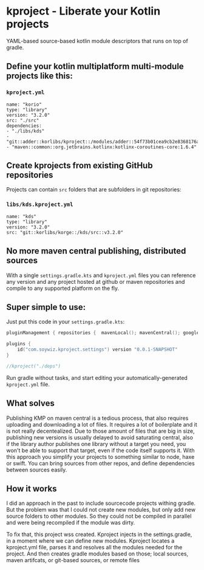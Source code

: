 # kproject - Liberate your Kotlin projects

YAML-based source-based kotlin module descriptors that runs on top of gradle.

## Define your kotlin multiplatform multi-module projects like this:

### `kproject.yml`

```
name: "korio"
type: "library"
version: "3.2.0"
src: "./src"
dependencies:
- "./libs/kds"
- "git::adder::korlibs/kproject::/modules/adder::54f73b01cea9cb2e8368176ac45f2fca948e57db"
- "maven::common::org.jetbrains.kotlinx:kotlinx-coroutines-core:1.6.4"

```

## Create kprojects from existing GitHub repositories

Projects can contain `src` folders that are subfolders in git repositories:

### `libs/kds.kproject.yml`

```
name: "kds"
type: "library"
version: "3.2.0"
src: "git::korlibs/korge::/kds/src::v3.2.0"
```

## No more maven central publishing, distributed sources

With a single `settings.gradle.kts` and `kproject.yml`
files you can reference any version and any project hosted at github or maven repositories
and compile to any supported platform on the fly.

## Super simple to use:

Just put this code in your `settings.gradle.kts`:

```kotlin
pluginManagement { repositories {  mavenLocal(); mavenCentral(); google(); gradlePluginPortal()  }  }

plugins {
    id("com.soywiz.kproject.settings") version "0.0.1-SNAPSHOT"
}

//kproject("./deps")
```

Run gradle without tasks, and start editing your automatically-generated `kproject.yml` file.

## What solves

Publishing KMP on maven central is a tedious process, that also requires uploading and downloading a lot of files.
It requires a lot of boilerplate and it is not really decentealized. Due to those amount of files that are big in size, publishing new versions is usually delayed
to avoid saturating central, also if the library author publishes one library without a target you need,
you won't be able to support that target, even if the code itself supports it.
With this approach you simplify your projects to something similar to node, haxe or swift.
You can bring sources from other repos, and define dependencies between sources easily.

## How it works

I did an approach in the past to include sourcecode projects withing gradle.
But the problem was that I could not create new modules, but only add new source folders
to other modules. So they could not be compiled in parallel and were being recompiled if the module was dirty.

To fix that, this project wss created.
Kproject injects in the settings.gradle,
in a moment where we can define new modules.
Kproject locates a kproject.yml file,
parses it and resolves all the modules needed
for the project. And then creates gradle modules
based on those; local sources, maven artifcats,
or git-based sources, or remote files
